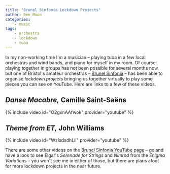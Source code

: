 ```yaml
---
title: "Brunel Sinfonia Lockdown Projects"
author: Ben Moon
categories:
    - music
tags:
    - orchestra
    - lockdown
    - tuba
---
```


In my non-working time I'm a musician – playing tuba in a few local orchestras and wind bands, and piano for myself in my room. Of course playing together in groups has not been possible for several months now, but one of Bristol's amateur orchestras – [Brunel Sinfonia](https://www.brunelsinfonia.org.uk) – has been able to organise _lockdown projects_ bringing us together virtually to play some pieces you can see on YouTube. Here are links to a few of these videos.

## _Danse Macabre,_ Camille Saint-Saëns

{% include video id="O2gxnAAfwok" provider="youtube" %}

## _Theme from ET,_ John Williams

{% include video id="WzIxdsdhLiI" provider="youtube" %}

There are some other videos on the [Brunel Sinfonia YouTube page](https://www.youtube.com/channel/UCNhGt1V3rYGOpokNEfX_dOQ) – go and have a look to see Elgar's _Serenade for Strings_ and _Nimrod_ from the _Enigma Variations_ – you won't see me in either of those, but there are plans afoot for more lockdown projects in the near future.
